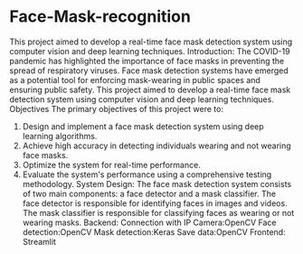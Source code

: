 # Face-Mask-recognition
This project aimed to develop a real-time face mask detection system using computer vision and deep learning techniques.
Introduction:
The COVID-19 pandemic has highlighted the importance of face masks in preventing the
spread of respiratory viruses. Face mask detection systems have emerged as a potential tool
for enforcing mask-wearing in public spaces and ensuring public safety. This project aimed to
develop a real-time face mask detection system using computer vision and deep learning
techniques.
Objectives
The primary objectives of this project were to:
1.  Design and implement a face mask detection system using deep learning algorithms.
2.  Achieve high accuracy in detecting individuals wearing and not wearing face masks.
3.  Optimize the system for real-time performance.
4.  Evaluate the system's performance using a comprehensive testing methodology.
System Design:
The face mask detection system consists of two main components: a face detector
and a mask classifier. The face detector is responsible for identifying faces in images
and videos. The mask classifier is responsible for classifying faces as wearing or not
wearing masks.
Backend:
Connection with IP Camera:OpenCV
Face detection:OpenCV
Mask detection:Keras
Save data:OpenCV
Frontend:
Streamlit
